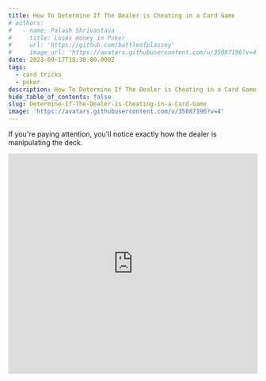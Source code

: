 ```yaml
---
title: How To Determine If The Dealer is Cheating in a Card Game
# authors:
#   - name: Palash Shrivastava
#     title: Loses money in Poker
#     url: 'https://github.com/battleofplassey'
#     image_url: 'https://avatars.githubusercontent.com/u/35087196?v=4'
date: 2023-09-17T18:30:00.000Z
tags:
  - card tricks
  - poker
description: How To Determine If The Dealer is Cheating in a Card Game
hide_table_of_contents: false
slug: Determine-If-The-Dealer-is-Cheating-in-a-Card-Game
image: 'https://avatars.githubusercontent.com/u/35087196?v=4'
---
```


If you're paying attention, you'll notice exactly how the dealer is manipulating the deck.

<iframe width="100%" height="444" src="https://www.youtube.com/embed/--kxrdJTjjI?si=egQ19iOLgmGUtX9q&amp;start=282" title="YouTube video player" frameborder="0" allow="fullscreen; accelerometer; autoplay; clipboard-write; encrypted-media; gyroscope; picture-in-picture" allowfullscreen></iframe>
